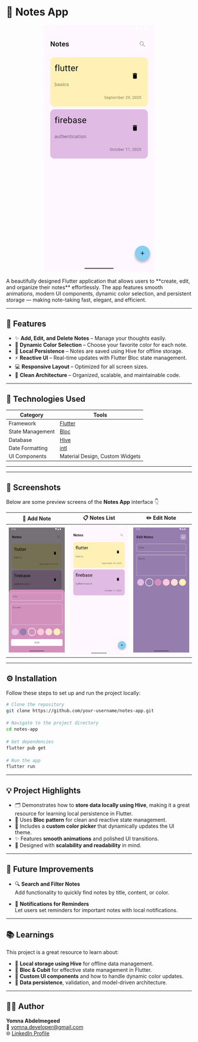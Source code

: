 # 📝 Notes App

<p align="center">
  <img src="./assets/screenshots/notes_list.png" alt="Notes List" width="300"/>
</p>
A beautifully designed Flutter application that allows users to **create, edit, and organize their notes** effortlessly.  
The app features smooth animations, modern UI components, dynamic color selection, and persistent storage — making note-taking fast, elegant, and efficient.

---

## 🚀 Features

- ✨ **Add, Edit, and Delete Notes** – Manage your thoughts easily.  
- 🎨 **Dynamic Color Selection** – Choose your favorite color for each note.  
- 💾 **Local Persistence** – Notes are saved using Hive for offline storage.  
- ⚡ **Reactive UI** – Real-time updates with Flutter Bloc state management.  
- 💻 **Responsive Layout** – Optimized for all screen sizes.  
- 🧠 **Clean Architecture** – Organized, scalable, and maintainable code.

---

## 🧩 Technologies Used

| Category | Tools |
|-----------|--------|
| Framework | [Flutter](https://flutter.dev/) |
| State Management | [Bloc](https://pub.dev/packages/flutter_bloc) |
| Database | [Hive](https://pub.dev/packages/hive) |
| Date Formatting | [intl](https://pub.dev/packages/intl) |
| UI Components | Material Design, Custom Widgets |

---

---

## 📱 Screenshots

Below are some preview screens of the **Notes App** interface 👇  

| 📝 Add Note | 📋 Notes List | ✏️ Edit Note |
|--------------|---------------|---------------|
| ![Add Note](./assets/screenshots/add_note.png) | ![Notes List](./assets/screenshots/notes_list.png) | ![Edit Note](./assets/screenshots/edit_note.png) |

---

## ⚙️ Installation

Follow these steps to set up and run the project locally:

```bash
# Clone the repository
git clone https://github.com/your-username/notes-app.git

# Navigate to the project directory
cd notes-app

# Get dependencies
flutter pub get

# Run the app
flutter run
```
---
## 💡 Project Highlights

- 🗂️ Demonstrates how to **store data locally using Hive**, making it a great resource for learning local persistence in Flutter.
- 🧠 Uses **Bloc pattern** for clean and reactive state management.  
- 🎨 Includes a **custom color picker** that dynamically updates the UI theme.  
- ✨ Features **smooth animations** and polished UI transitions.  
- 🧩 Designed with **scalability and readability** in mind.


---
## 🎯 Future Improvements

- 🔍 **Search and Filter Notes**  
  Add functionality to quickly find notes by title, content, or color.

- 🔔 **Notifications for Reminders**  
  Let users set reminders for important notes with local notifications.

---
## 📚 Learnings

This project is a great resource to learn about:

- 🐝 **Local storage using Hive** for offline data management.  
- 🧩 **Bloc & Cubit** for effective state management in Flutter.  
- 🎨 **Custom UI components** and how to handle dynamic color updates.  
- 💾 **Data persistence**, validation, and model-driven architecture.  

---

## 🧑‍💻 Author

**Yomna Abdelmegeed**  
📧 yomna.developer@gmail.com  
🌐 [LinkedIn Profile](https://www.linkedin.com/in/yomna-abdelmegeed-91759026a/)



